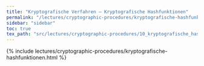 ```yaml
---
title: "Kryptografische Verfahren – Kryptografische Hashfunktionen"
permalink: "/lectures/cryptographic-procedures/kryptografische-hashfunktionen.html"
sidebar: "sidebar"
toc: true
tex_path: "src/lectures/cryptographic-procedures/10_kryptografische_hashfunktionen.tex"
---
```


{% include lectures/cryptographic-procedures/kryptografische-hashfunktionen.html %}